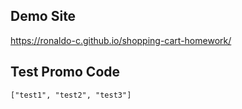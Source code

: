 ## Demo Site
https://ronaldo-c.github.io/shopping-cart-homework/

## Test Promo Code
`["test1", "test2", "test3"]`